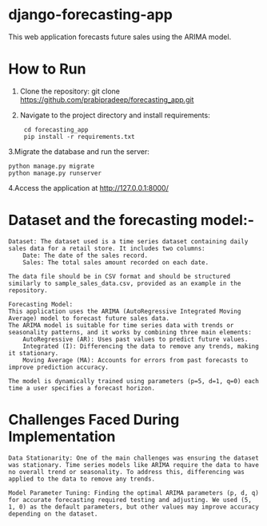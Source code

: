 # django-forecasting-app
This web application forecasts future sales using the ARIMA model.

# How to Run

1. Clone the repository:
        git clone https://github.com/prabipradeep/forecasting_app.git
        
       

2. Navigate to the project directory and install requirements:
        
        cd forecasting_app
        pip install -r requirements.txt
3.Migrate the database and run the server:

	python manage.py migrate
	python manage.py runserver

4.Access the application at http://127.0.0.1:8000/


# Dataset and the forecasting model:-


    Dataset: The dataset used is a time series dataset containing daily sales data for a retail store. It includes two columns:
        Date: The date of the sales record.
        Sales: The total sales amount recorded on each date.

    The data file should be in CSV format and should be structured similarly to sample_sales_data.csv, provided as an example in the repository.

    Forecasting Model: 
    This application uses the ARIMA (AutoRegressive Integrated Moving Average) model to forecast future sales data. 
    The ARIMA model is suitable for time series data with trends or seasonality patterns, and it works by combining three main elements:
        AutoRegressive (AR): Uses past values to predict future values.
        Integrated (I): Differencing the data to remove any trends, making it stationary.
        Moving Average (MA): Accounts for errors from past forecasts to improve prediction accuracy.

    The model is dynamically trained using parameters (p=5, d=1, q=0) each time a user specifies a forecast horizon.

# Challenges Faced During Implementation

    Data Stationarity: One of the main challenges was ensuring the dataset was stationary. Time series models like ARIMA require the data to have no overall trend or seasonality. To address this, differencing was applied to the data to remove any trends.

    Model Parameter Tuning: Finding the optimal ARIMA parameters (p, d, q) for accurate forecasting required testing and adjusting. We used (5, 1, 0) as the default parameters, but other values may improve accuracy depending on the dataset.
